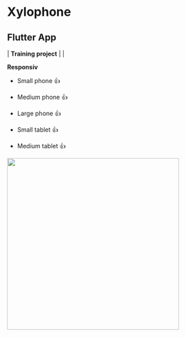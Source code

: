 # Xylophone
## Flutter App 
|
**Training project**
|
|

 **Responsiv** 

- Small phone 👍 

- Medium phone  👍

- Large phone 👍

- Small tablet 👍

- Medium tablet 👍

<img src="https://user-images.githubusercontent.com/63757519/94346793-3bb34780-002f-11eb-8a8c-9a4d33f8482a.png" width = "400">
